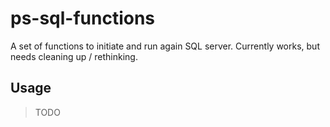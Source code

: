 # ps-sql-functions
A set of functions to initiate and run again SQL server. Currently works, but needs cleaning up / rethinking.

## Usage
>TODO